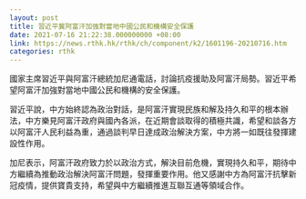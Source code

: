 ```yaml
---
layout: post
title: 習近平冀阿富汗加強對當地中國公民和機構安全保護
date: 2021-07-16 21:22:38.000000000 +08:00
link: https://news.rthk.hk/rthk/ch/component/k2/1601196-20210716.htm
categories: rthk
---
```


國家主席習近平與阿富汗總統加尼通電話，討論抗疫援助及阿富汗局勢。習近平希望阿富汗加強對當地中國公民和機構的安全保護。

習近平說，中方始終認為政治對話，是阿富汗實現民族和解及持久和平的根本辦法，中方樂見阿富汗政府與國內各派，在近期會談取得的積極共識，希望和談各方以阿富汗人民利益為重，通過談判早日達成政治解決方案，中方將一如既往發揮建設性作用。

加尼表示，阿富汗政府致力於以政治方式，解決目前危機，實現持久和平，期待中方繼續為推動政治解決阿富汗問題，發揮重要作用。他又感謝中方為阿富汗抗擊新冠疫情，提供寶貴支持，希望與中方繼續推進互聯互通等領域合作。

